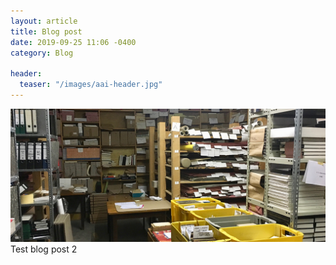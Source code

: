 ```yaml
---
layout: article
title: Blog post
date: 2019-09-25 11:06 -0400
category: Blog

header:
  teaser: "/images/aai-header.jpg"
---
```

![aai-header.jpg](/images/aai-header.jpg)
Test blog post 2
